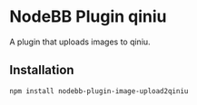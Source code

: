 # NodeBB Plugin qiniu

A plugin that uploads images to qiniu.

## Installation

    npm install nodebb-plugin-image-upload2qiniu






